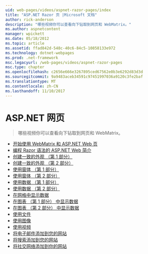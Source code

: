 ```yaml
---
uid: web-pages/videos/aspnet-razor-pages/index
title: "ASP.NET Razor 页 |Microsoft 文档"
author: rick-anderson
description: "哪些视频你可以查看向下钻取到网页和 WebMatrix。"
ms.author: aspnetcontent
manager: wpickett
ms.date: 05/18/2012
ms.topic: article
ms.assetid: ffad842d-548c-40c6-84c5-10858133e972
ms.technology: dotnet-webpages
ms.prod: .net-framework
msc.legacyurl: /web-pages/videos/aspnet-razor-pages
msc.type: chapter
ms.openlocfilehash: c2656e666e3267895ced67562e0b3e6292d83d3d
ms.sourcegitcommit: 9a9483aceb34591c97451997036a9120c3fe2baf
ms.translationtype: MT
ms.contentlocale: zh-CN
ms.lasthandoff: 11/10/2017
---
```

<a name="aspnet-web-pages"></a>ASP.NET 网页
=================
> 哪些视频你可以查看向下钻取到网页和 WebMatrix。


- [开始使用 WebMatrix 和 ASP.NET Web 页](getting-started-with-webmatrix-and-aspnet-web-pages.md)
- [编程 Razor 语法的 ASP.NET Web 简介](introduction-to-aspnet-web-programming-using-the-razor-syntax.md)
- [创建一致的外观 （第 1 部分）](creating-a-consistent-look-part-1.md)
- [创建一致的外观 （第 2 部分）](creating-a-consistent-look-part-2.md)
- [使用窗体 （第 1 部分）](working-with-forms-part-1.md)
- [使用窗体 （第 2 部分）](working-with-forms-part-2.md)
- [使用数据 （第 1 部分）](working-with-data-part-1.md)
- [使用数据 （第 2 部分）](working-with-data-part-2.md)
- [在网格中显示数据](displaying-data-in-a-grid.md)
- [在图表 （第 1 部分） 中显示数据](displaying-data-in-a-chart-part-1.md)
- [在图表 （第 2 部分） 中显示数据](displaying-data-in-a-chart-part-2.md)
- [使用文件](working-with-files.md)
- [使用图像](working-with-images.md)
- [使用视频](working-with-video.md)
- [将电子邮件添加到您的网站](adding-email-to-your-web-site.md)
- [将搜索添加到您的网站](adding-search-to-your-web-site.md)
- [将社交网络添加到你的网站](adding-social-networking-to-your-website.md)
